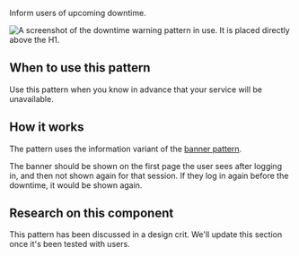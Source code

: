 Inform users of upcoming downtime.

<img src="/public/images/downtime-warning.png" alt="A screenshot of the downtime warning pattern in use. It is placed directly above the H1." />

## When to use this pattern

Use this pattern when you know in advance that your service will be unavailable.

## How it works

The pattern uses the information variant of the <a href="/components/banner">banner pattern</a>.

The banner should be shown on the first page the user sees after logging in, and then not shown again for that session. If they log in again before the downtime, it would be shown again.

## Research on this component

This pattern has been discussed in a design crit. We'll update this section once it's been tested with users.